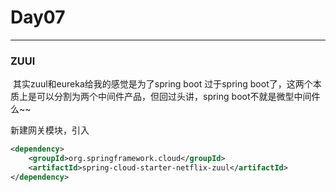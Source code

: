 # Day07

----

### ZUUl

​		其实zuul和eureka给我的感觉是为了spring boot 过于spring boot了，这两个本质上是可以分割为两个中间件产品，但回过头讲，spring boot不就是微型中间件么~~

新建网关模块，引入

```xml
<dependency>  
    <groupId>org.springframework.cloud</groupId>  
    <artifactId>spring-cloud-starter-netflix-zuul</artifactId>
</dependency>
```

